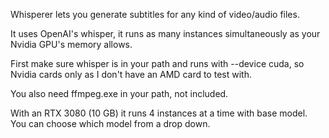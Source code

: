 Whisperer lets you generate subtitles for any kind of video/audio files.

It uses OpenAI's whisper, it runs as many instances simultaneously as your Nvidia GPU's memory allows.

First make sure whisper is in your path and runs with --device cuda, so Nvidia cards only as I don't have an AMD card to test with.

You also need ffmpeg.exe in your path, not included.

With an RTX 3080 (10 GB) it runs 4 instances at a time with base model. You can choose which model from a drop down.


